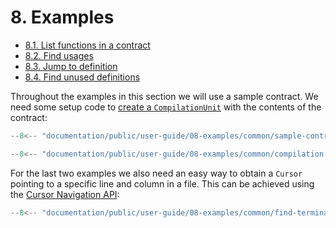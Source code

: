 # 8. Examples

- [8.1. List functions in a contract](./01-list-functions-in-contract/index.md)
- [8.2. Find usages](./02-find-usages/index.md)
- [8.3. Jump to definition](./03-jump-to-definition/index.md)
- [8.4. Find unused definitions](./04-find-unused-definitions/index.md)

Throughout the examples in this section we will use a sample contract. We need some setup code to [create a `CompilationUnit`](../07-semantic-analysis/01-compilation-units/index.md) with the contents of the contract:

```ts title="sample-contract.mts"
--8<-- "documentation/public/user-guide/08-examples/common/sample-contract.mts"
```

```ts title="compilation-builder.mts"
--8<-- "documentation/public/user-guide/08-examples/common/compilation-builder.mts"
```

For the last two examples we also need an easy way to obtain a `Cursor` pointing to a specific line and column in a file. This can be achieved using the [Cursor Navigation API](../05-syntax-trees/03-navigating-with-cursors/index.md):

```ts title="find-terminal-node-at.mts"
--8<-- "documentation/public/user-guide/08-examples/common/find-terminal-node-at.mts"
```
